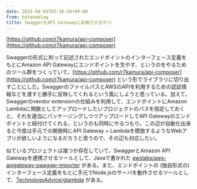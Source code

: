 ```yaml
---
date: 2015-08-05T03:36:56+09:00
from: hatenablog
title: SwaggerをAPI Gatewayに反映させるやつ
---
```

[https://github.com/r7kamura/api-composer](https://github.com/r7kamura/api-composer)

Swaggerの形式に則って記述されたエンドポイントのインターフェース定義をもとにAmazon API Gatewayにエンドポイントを生やす、というのをやるためのツール群をつくっていて、[https://github.com/r7kamura/api-composer](https://github.com/r7kamura/api-composer) という形でライブラリに切り出すことにした。SwaggerのファイルパスとAWSのAPIを利用するための認証情報などを渡すと勝手に反映してくれるという風にしようと思っている。加えて、Swaggerのvendor extensionの仕組みを利用して、エンドポイントにAmazon Lambdaに関数としてアップロードしたいプロジェクトのパスを指定しておくと、それを適当にパッケージングしつつアップロードしてAPI Gatewayのエンドポイントと紐付けてくれる、というのも同時にやるつもり。この辺が自動化出来ると今度は手元での開発時にAPI Gateway + Lambdaを模倣するようなWebアプリが欲しいようになるだろうと思うので、その辺も対応したい。

似ているプロジェクトは幾つか存在していて、SwaggerとAmazon API Gatewayを連携させるツールとして、Javaで書かれた [awslabs/aws-apigateway-swagger-importer](https://github.com/awslabs/aws-apigateway-swagger-importer) がある。また、エンドポイントの (独自形式の) インターフェース定義をもとに手元でNode.jsのサーバを動作させるツールとして、[TechnologyAdvice/glambda](https://github.com/TechnologyAdvice/glambda) がある。

